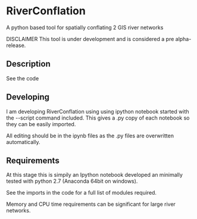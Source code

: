 # RiverConflation
A python based tool for spatially conflating 2 GIS river networks

DISCLAIMER
This tool is under development and is considered a pre alpha-release.

## Description
See the code

## Developing
I am developing RiverConflation using using ipython notebook started with the --script command included. This gives a .py copy of each notebook so they can be easily imported.

All editing should be in the ipynb files as the .py files are overwritten automatically.

## Requirements
At this stage this is simpily an Ipython notebook developed an minimally tested with python 2.7 (Anaconda 64bit on windows).

See the imports in the code for a full list of modules required.

Memory and CPU time requirements can be significant for large river networks.

